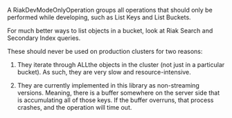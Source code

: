 A RiakDevModeOnlyOperation groups all operations that should only be performed while developing, such as List Keys and List Buckets.

For much better ways to list objects in a bucket, look at Riak Search and Secondary Index queries.

These should never be used on production clusters for two reasons:
1) They iterate through ALLthe objects in the cluster (not just in a particular bucket). As such, they are very slow and resource-intensive.

2) They are currently implemented in this library as non-streaming versions. Meaning, there is a buffer somewhere on the server side that is accumulating all of those keys. If the buffer overruns, that process crashes, and the operation will time out.
